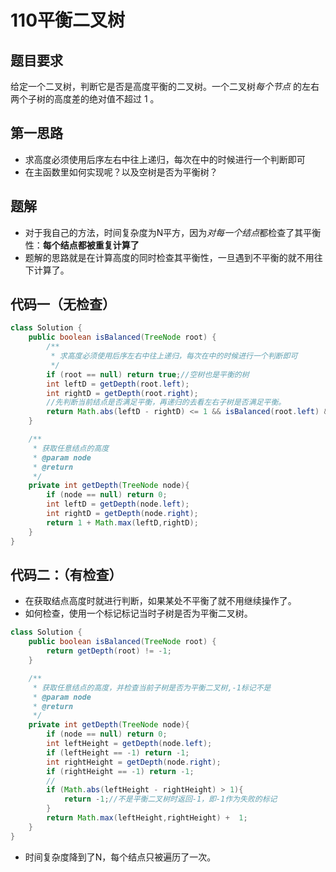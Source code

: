 # 110平衡二叉树

## 题目要求

给定一个二叉树，判断它是否是高度平衡的二叉树。一个二叉树*每个节点* 的左右两个子树的高度差的绝对值不超过 1 。

## 第一思路

- 求高度必须使用后序左右中往上递归，每次在中的时候进行一个判断即可
- 在主函数里如何实现呢？以及空树是否为平衡树？
## 题解

- 对于我自己的方法，时间复杂度为N平方，因为*对每一个结点*都检查了其平衡性：**每个结点都被重复计算了**
- 题解的思路就是在计算高度的同时检查其平衡性，一旦遇到不平衡的就不用往下计算了。

## 代码一（无检查）

```java
class Solution {
    public boolean isBalanced(TreeNode root) {
        /**
         * 求高度必须使用后序左右中往上递归，每次在中的时候进行一个判断即可
         */
        if (root == null) return true;//空树也是平衡的树
        int leftD = getDepth(root.left);
        int rightD = getDepth(root.right);
        //先判断当前结点是否满足平衡，再递归的去看左右子树是否满足平衡。
        return Math.abs(leftD - rightD) <= 1 && isBalanced(root.left) && isBalanced(root.right);
    }

    /**
     * 获取任意结点的高度
     * @param node
     * @return
     */
    private int getDepth(TreeNode node){
        if (node == null) return 0;
        int leftD = getDepth(node.left);
        int rightD = getDepth(node.right);
        return 1 + Math.max(leftD,rightD);
    }
}
```

## 代码二：（有检查）

- 在获取结点高度时就进行判断，如果某处不平衡了就不用继续操作了。
- 如何检查，使用一个标记标记当时子树是否为平衡二叉树。

```java
class Solution {
    public boolean isBalanced(TreeNode root) {
        return getDepth(root) != -1;
    }

    /**
     * 获取任意结点的高度，并检查当前子树是否为平衡二叉树,-1标记不是
     * @param node
     * @return
     */
    private int getDepth(TreeNode node){
        if (node == null) return 0;
        int leftHeight = getDepth(node.left);
        if (leftHeight == -1) return -1;
        int rightHeight = getDepth(node.right);
        if (rightHeight == -1) return -1;
        //
        if (Math.abs(leftHeight - rightHeight) > 1){
            return -1;//不是平衡二叉树时返回-1，即-1作为失败的标记
        }
        return Math.max(leftHeight,rightHeight) +  1;
    }
}
```

- 时间复杂度降到了N，每个结点只被遍历了一次。
